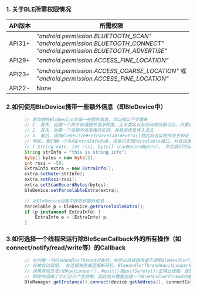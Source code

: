 ### 1. 关于BLE所需权限情况
|API版本|所需权限|
|------|-----------|
|API31+|*"android.permission.BLUETOOTH_SCAN"*<br>*"android.permission.BLUETOOTH_CONNECT"*<br>*"android.permission.BLUETOOTH_ADVERTISE"*|
|API29+|*"android.permission.ACCESS_FINE_LOCATION"*|
|API23+|*"android.permission.ACCESS_COARSE_LOCATION"* 或 <br>*"android.permission.ACCESS_FINE_LOCATION"*|
|API22-| None|

### 2.如何使用BleDevice携带一些额外信息（即BleDevice中）
```java
       // 若你想在BleDevice存储一些额外信息，可以按以下步骤来
       // 1. 首先，创建一个用于存储额外信息的类，无论类名以及任何成员都可以，只要该类实现了Parcelable接口
       // 2. 其次，创建一个该额外信息类的实例，并且将信息传入进去
       // 3. 最后，调用BleDevice#setParcelableExtra()然后将该实例传进去即可
       // 例如，我们建一个名叫ExtraInfo的类，该类已实现Parcelable接口，并且该类包含三个成员
       // ( String note, int rssi, byte[] scanRecordBytes)， 然后我们可以按以下代码处理即可
       String strInfo = "this is string info";
       byte[] bytes = new byte[2];
       int rssi = -50;
       ExtraInfo extra = new ExtraInfo();
       extra.setNote(strInfo);
       extra.setRssi(rssi);
       extra.setScanRecordBytes(bytes);
       bleDevice.setParcelableExtra(extra);

       // 从BleDevice对象中获取该额外信息
       Parcelable p = bleDevice.getParcelableExtra();
       if (p instanceof ExtraInfo) {
           ExtraInfo e = (ExtraInfo) p;
       }
```

### 3.如何选择一个线程来运行除BleScanCallback外的所有操作（如connect/notify/read/write等）的Callback
```java
       // 在创建一个BleHandlerThread对象后，你可以选择调用或不调用BleHandlerThread#start()。若你不调用，则该方法
       // 会被自动调用。 在连接失败或连接断开后，BleHandlerThread#quitLooperSafely()也会被自动调用。所以你不必
       // 调用其他方法(如#getLooper()、#quit()或quitSafety())去停止线程，这些方法在BleHandlerThread都已被废弃
       // 即使你调用了它们也不产生效果，因此你只需要创建一个BleHandlerThread对象然后传到BleManager#connect()即可
       BleManager.getInstance().connect(device.getAddress(), connectCallback, new BleHandlerThread("BleThread"));
```
